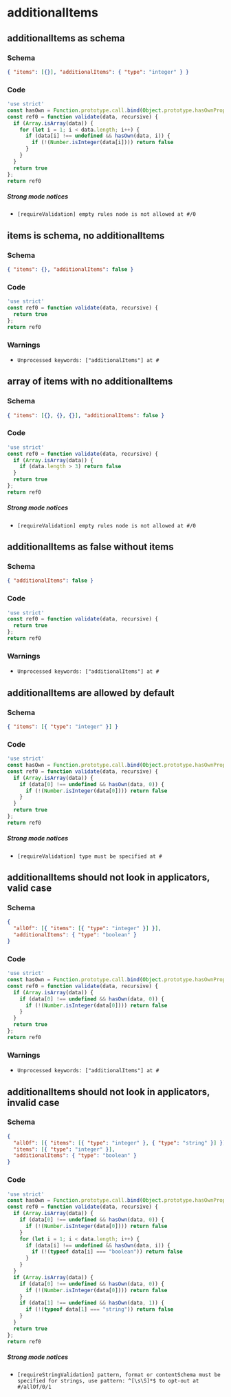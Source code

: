 # additionalItems

## additionalItems as schema

### Schema

```json
{ "items": [{}], "additionalItems": { "type": "integer" } }
```

### Code

```js
'use strict'
const hasOwn = Function.prototype.call.bind(Object.prototype.hasOwnProperty);
const ref0 = function validate(data, recursive) {
  if (Array.isArray(data)) {
    for (let i = 1; i < data.length; i++) {
      if (data[i] !== undefined && hasOwn(data, i)) {
        if (!(Number.isInteger(data[i]))) return false
      }
    }
  }
  return true
};
return ref0
```

##### Strong mode notices

 * `[requireValidation] empty rules node is not allowed at #/0`


## items is schema, no additionalItems

### Schema

```json
{ "items": {}, "additionalItems": false }
```

### Code

```js
'use strict'
const ref0 = function validate(data, recursive) {
  return true
};
return ref0
```

### Warnings

 * `Unprocessed keywords: ["additionalItems"] at #`


## array of items with no additionalItems

### Schema

```json
{ "items": [{}, {}, {}], "additionalItems": false }
```

### Code

```js
'use strict'
const ref0 = function validate(data, recursive) {
  if (Array.isArray(data)) {
    if (data.length > 3) return false
  }
  return true
};
return ref0
```

##### Strong mode notices

 * `[requireValidation] empty rules node is not allowed at #/0`


## additionalItems as false without items

### Schema

```json
{ "additionalItems": false }
```

### Code

```js
'use strict'
const ref0 = function validate(data, recursive) {
  return true
};
return ref0
```

### Warnings

 * `Unprocessed keywords: ["additionalItems"] at #`


## additionalItems are allowed by default

### Schema

```json
{ "items": [{ "type": "integer" }] }
```

### Code

```js
'use strict'
const hasOwn = Function.prototype.call.bind(Object.prototype.hasOwnProperty);
const ref0 = function validate(data, recursive) {
  if (Array.isArray(data)) {
    if (data[0] !== undefined && hasOwn(data, 0)) {
      if (!(Number.isInteger(data[0]))) return false
    }
  }
  return true
};
return ref0
```

##### Strong mode notices

 * `[requireValidation] type must be specified at #`


## additionalItems should not look in applicators, valid case

### Schema

```json
{
  "allOf": [{ "items": [{ "type": "integer" }] }],
  "additionalItems": { "type": "boolean" }
}
```

### Code

```js
'use strict'
const hasOwn = Function.prototype.call.bind(Object.prototype.hasOwnProperty);
const ref0 = function validate(data, recursive) {
  if (Array.isArray(data)) {
    if (data[0] !== undefined && hasOwn(data, 0)) {
      if (!(Number.isInteger(data[0]))) return false
    }
  }
  return true
};
return ref0
```

### Warnings

 * `Unprocessed keywords: ["additionalItems"] at #`


## additionalItems should not look in applicators, invalid case

### Schema

```json
{
  "allOf": [{ "items": [{ "type": "integer" }, { "type": "string" }] }],
  "items": [{ "type": "integer" }],
  "additionalItems": { "type": "boolean" }
}
```

### Code

```js
'use strict'
const hasOwn = Function.prototype.call.bind(Object.prototype.hasOwnProperty);
const ref0 = function validate(data, recursive) {
  if (Array.isArray(data)) {
    if (data[0] !== undefined && hasOwn(data, 0)) {
      if (!(Number.isInteger(data[0]))) return false
    }
    for (let i = 1; i < data.length; i++) {
      if (data[i] !== undefined && hasOwn(data, i)) {
        if (!(typeof data[i] === "boolean")) return false
      }
    }
  }
  if (Array.isArray(data)) {
    if (data[0] !== undefined && hasOwn(data, 0)) {
      if (!(Number.isInteger(data[0]))) return false
    }
    if (data[1] !== undefined && hasOwn(data, 1)) {
      if (!(typeof data[1] === "string")) return false
    }
  }
  return true
};
return ref0
```

##### Strong mode notices

 * `[requireStringValidation] pattern, format or contentSchema must be specified for strings, use pattern: ^[\s\S]*$ to opt-out at #/allOf/0/1`

